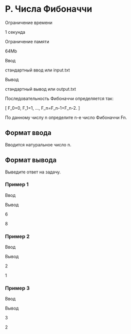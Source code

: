 P. Числа Фибоначчи
==================

Ограничение времени

1 секунда

Ограничение памяти

64Mb

Ввод

стандартный ввод или input.txt

Вывод

стандартный вывод или output.txt

Последовательность Фибоначчи определяется так:

\[ F\_0=0, F\_1=1, ..., F\_n\=F\_n-1+F\_n-2. \]

По данному числу n определите n\-е число Фибоначчи Fn.

Формат ввода
------------

Вводится натуральное число n.

Формат вывода
-------------

Выведите ответ на задачу.

### Пример 1

Ввод

Вывод

6

8

### Пример 2

Ввод

Вывод

2

1

### Пример 3

Ввод

Вывод

3

2